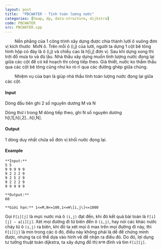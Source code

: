 ```yaml
---
layout: post
title:  "PBCWATER - Tính toán lượng nước"
categories: [heap, dp, data-structure, dijkstra]
code: PBCWATER
src: PBCWATER.cpp
---
```




  


        Nền phẳng của 1 công trình xây dựng được chia thành lưới ô vuông đơn vị kích thước  MxN ô. Trên mỗi ô (i,j) của lưới, người ta dựng 1 cột bê tông hình hộp có đáy là ô (i,j) và chiều cao là h\[i,j\] đơn vị. Sau khi dựng xong thì trời đổ mưa to và đủ lâu. Nhà thầu xây dựng muốn tính lượng nước đọng lại giữa các cột để có kế hoạch thi công tiếp theo. Giả thiết, nước ko thẩm thấu qua các cột bê tông cũng như ko rò rỉ qua các đường ghép giữa chúng.

        Nhiệm vụ của bạn là giúp nhà thầu tính toán lượng nước đọng lại giữa các cột.

#### Input

Dòng đầu tiên ghi 2 số nguyên dương M và N

Dòng thứ i trong M dòng tiếp theo, ghi N số nguyên dương h\[i,1\],h\[i,2\]...h\[i,N\].

#### Output

1 dòng duy nhất chứa số đơn vị khối nước đọng lại.

#### Example

```
**Input:**  
5 5  
9 9 9 9 9  
9 2 2 2 9  
9 2 5 2 9  
9 2 2 2 9  
9 9 9 9 9  
  
**Output:**  
60  
  
**Giới hạn:** 1<=M,N<=100,1<=H\[i,j\]<=1000  

```

<!--more-->



Gọi `F[i][j]` là mực nước mà ô `(i,j)` đạt đến, khi đó kết quả bài toán là `F[i][j] – a[i][j]`. Xét mọi đường đi từ biên đến ô `(i,j)`, hay nói các khác nước chảy từ ô `(i,j)` ra biên, khi đó ta xét mọi ô max trên mọi đường đi này, thì `F[i][j]` là min trong các ô đó, điều này không phải là dễ để chứng minh được, nhưng ta có thể dựa vào hình vẽ để nhận ra điều đó. Do đó, lợi dụng tư tưởng thuật toán dijkstra, ta xây dựng đồ thị `N*M` đỉnh và tìm `F[i][j]`.
